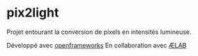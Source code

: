 # pix2light

Projet entourant la conversion de pixels en intensités lumineuse.

Développé avec [openframeworks](http://openframeworks.cc)
En collaboration avec [ÆLAB](http://aelab.com/wp/?portfolio=irradier-irradiate-v2)


